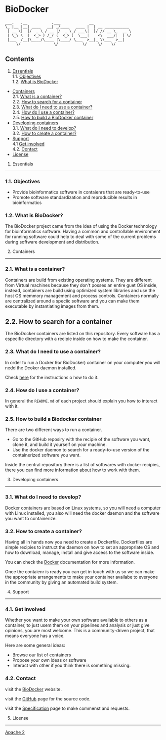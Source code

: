 BioDocker
=========

```
___.   .__           .___             __                 
\_ |__ |__| ____   __| _/____   ____ |  | __ ___________ 
 | __ \|  |/  _ \ / __ |/  _ \_/ ___\|  |/ // __ \_  __ \
 | \_\ \  (  <_> ) /_/ (  <_> )  \___|    <\  ___/|  | \/
 |___  /__|\____/\____ |\____/ \___  >__|_ \\___  >__|   
     \/               \/           \/     \/    \/       

 ```

Contents
----------

1. [Essentials](#1-essentials)  
 1.1. [Objectives](#11-objectives)    
 1.2. [What is BioDocker](#12-what-is-biodocker)  
* [Containers](#2-containers)  
  2.1. [What is a container?](#21-what-is-a-container)  
  2.2. [How to search for a container](#22-how-to-search-for-a-container)  
  2.3. [What do I need to use a container?](#23-what-do-i-need-to-use-a-container)   
  2.4. [How do I use a container?](#24-how-do-i-use-a-container)  
  2.5. [How to build a BioDocker container](#25-how-to-build-a-biodocker-container)  
* [Developing containers](#3-developing-containers)  
  3.1. [What do I need to develop?](#31-what-do-i-need-to-develop)  
  3.2. [How to create a container?](#32-how-to-create-a-container)  
* [Support](#4-support)  
  4.1  [Get involved](#41-get-involved)  
  4.2. [Contact](#42-contact)   
* [License](#5-license)  

1. Essentials
--------------

### 1.1. Objectives

* Provide bioinformatics software in contaienrs that are ready-to-use
* Promote software standardization and reproducible results in bioinformatics

### 1.2. What is BioDocker?

The BioDocker project came from the idea of using the Docker technology for bioinformatics software. Having a common and controllable environment for running software could help to deal with some of the
current problems during software development and distribution.


2. Containers
-------------

### 2.1. What is a container?

Containers are build from existing operating systems. They are different from Virtual machines because they don't posses an entire guet OS inside, instead, containers are build using optimized system
libraries and use the host OS memmory management and process controls. Containers normally are centralized around a speciic software and you can make them executable by instantiating images from them.

## 2.2. How to search for a container

The BioDocker containers are listed on this repository. Every software has a especific directory with a recipie inside on how to make the container.

### 2.3. What do I need to use a container?

In order to run a Docker 9or BioDocker) container on your computer you will nedd the Dcoker daemon installed.

Check [here](https://docs.docker.com/installation/) for the instructions o how to do it.

### 2.4. How do I use a container?

In general the `README.md` of each project should explain you how to interact with it.

### 2.5. How to build a Biodocker container

There are two different ways to run a container.

* Go to the GitHub reposiry with the recipie of the software you want, clone it, and build it yourself on your machine.
* Use the docker daemon to search for a ready-to-use version of the containerized software you want.

Inside the central repository there is a list of softwares with docker recipies, there you can find more information about how to work with them.


3. Developing containers
-----------------------

### 3.1. What do I need to develop?

Docker containers are based on Linux systems, so you will need a computer with Linux installed, you also will need the docker daemon and the software you want to containerize.

### 3.2. How to create a container?

Having all in hands now you need to create a Dockerfile. Dockerfiles are simple recipies to instruct the daemon on how to set an appropriate OS and how to download, manage, install and
give access to the software inside.

You can check the [Docker](https://docs.docker.com/reference/builder/) documentation for more information.

Once the contaienr is ready you can get in touch with us so we can make the appropriate arrangements to make your container availabe to everyone in the community by giving an automated build system.


4. Support
----------

### 4.1. Get involved

Whether you want to make your own software available to others as a container, to just usem them on your pipelines and analysis or just give opinions, you are most welcome. This is a community-driven project, that means everyone has a voice.

Here are some general ideas:

* Browse our list of containers
* Propose your own ideas or software
* Interact with other if you think there is something missing.

### 4.2. Contact

visit the [BioDocker](http://biodocker.github.io/) website.

visit the [GitHub](https://github.com/BioDocker/biodocker) page for the source code.

visit the [Specification](https://github.com/BioDocker/specifications) page to make commenst and requests.


5. License
----------

[Apache 2](http://www.apache.org/licenses/LICENSE-2.0)
